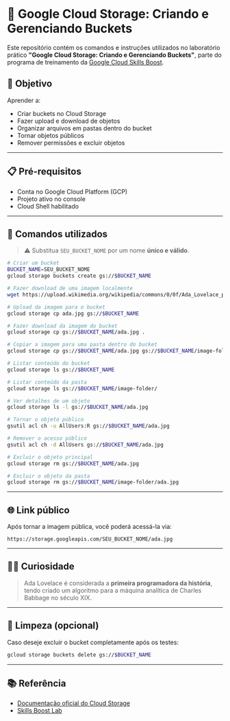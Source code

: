 # 🚀 Google Cloud Storage: Criando e Gerenciando Buckets

Este repositório contém os comandos e instruções utilizados no laboratório prático **"Google Cloud Storage: Criando e Gerenciando Buckets"**, parte do programa de treinamento da [Google Cloud Skills Boost](https://www.cloudskillsboost.google/).

## 🧠 Objetivo

Aprender a:

- Criar buckets no Cloud Storage
- Fazer upload e download de objetos
- Organizar arquivos em pastas dentro do bucket
- Tornar objetos públicos
- Remover permissões e excluir objetos

---

## 📋 Pré-requisitos

- Conta no Google Cloud Platform (GCP)
- Projeto ativo no console
- Cloud Shell habilitado

---

## 📌 Comandos utilizados

> ⚠️ Substitua `SEU_BUCKET_NOME` por um nome **único e válido**.

```bash
# Criar um bucket
BUCKET_NAME=SEU_BUCKET_NOME
gcloud storage buckets create gs://$BUCKET_NAME

# Fazer download de uma imagem localmente
wget https://upload.wikimedia.org/wikipedia/commons/0/0f/Ada_Lovelace_portrait.jpg -O ada.jpg

# Upload da imagem para o bucket
gcloud storage cp ada.jpg gs://$BUCKET_NAME

# Fazer download da imagem do bucket
gcloud storage cp gs://$BUCKET_NAME/ada.jpg .

# Copiar a imagem para uma pasta dentro do bucket
gcloud storage cp gs://$BUCKET_NAME/ada.jpg gs://$BUCKET_NAME/image-folder/ada.jpg

# Listar conteúdo do bucket
gcloud storage ls gs://$BUCKET_NAME

# Listar conteúdo da pasta
gcloud storage ls gs://$BUCKET_NAME/image-folder/

# Ver detalhes de um objeto
gcloud storage ls -l gs://$BUCKET_NAME/ada.jpg

# Tornar o objeto público
gsutil acl ch -u AllUsers:R gs://$BUCKET_NAME/ada.jpg

# Remover o acesso público
gsutil acl ch -d AllUsers gs://$BUCKET_NAME/ada.jpg

# Excluir o objeto principal
gcloud storage rm gs://$BUCKET_NAME/ada.jpg

# Excluir o objeto da pasta
gcloud storage rm gs://$BUCKET_NAME/image-folder/ada.jpg
```

---

## 🌐 Link público

Após tornar a imagem pública, você poderá acessá-la via:

```
https://storage.googleapis.com/SEU_BUCKET_NOME/ada.jpg
```

---

## 👩‍💻 Curiosidade

> Ada Lovelace é considerada a **primeira programadora da história**, tendo criado um algoritmo para a máquina analítica de Charles Babbage no século XIX.

---

## 🧼 Limpeza (opcional)

Caso deseje excluir o bucket completamente após os testes:

```bash
gcloud storage buckets delete gs://$BUCKET_NAME
```

---

## 📚 Referência

- [Documentação oficial do Cloud Storage](https://cloud.google.com/storage/docs)
- [Skills Boost Lab](https://www.cloudskillsboost.google/)
